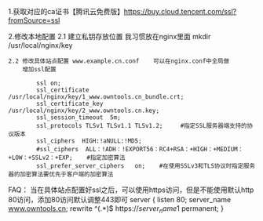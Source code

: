 1.获取对应的ca证书【腾讯云免费版】https://buy.cloud.tencent.com/ssl?fromSource=ssl

2.修改本地配置
	2.1 建立私钥存放位置	我习惯放在nginx里面
		mkdir /usr/local/nginx/key

	2.2 修改具体站点配置 www.example.cn.conf 	可以在nginx.conf中全局做
		增加ssl配置

			ssl on;
	        ssl_certificate /usr/local/nginx/key/1_www.owntools.cn_bundle.crt;
	        ssl_certificate_key /usr/local/nginx/key/2_www.owntools.cn.key;
	        ssl_session_timeout  5m;
	        ssl_protocols TLSv1 TLSv1.1 TLSv1.2;     #指定SSL服务器端支持的协议版本
	        ssl_ciphers  HIGH:!aNULL:!MD5;
	        #ssl_ciphers  ALL：!ADH：!EXPORT56：RC4+RSA：+HIGH：+MEDIUM：+LOW：+SSLv2：+EXP;    #指定加密算法
	        ssl_prefer_server_ciphers   on;    #在使用SSLv3和TLS协议时指定服务器的加密算法要优先于客户端的加密算法




FAQ：
	当在具体站点配置好ssl之后，可以使用https访问，但是不能使用默认http 80访问，添加80访问默认调整443即可
		server {
		    listen 80;
		    server_name www.owntools.cn;
		    rewrite ^(.*)$ https://${server_name}$1 permanent;
		}






